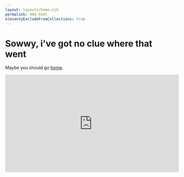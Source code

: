 ```yaml
---
layout: layouts/home.njk
permalink: 404.html
eleventyExcludeFromCollections: true
---
```

# Sowwy, i've got no clue where that went

Maybe you should go <a href="/">home</a>.
<iframe width="560" height="315" src="https://www.youtube.com/embed/dQw4w9WgXcQ?si=8isi-SenbyyLMD2h&amp;controls=0" title="YouTube video player" frameborder="0" allow="accelerometer; autoplay; clipboard-write; encrypted-media; gyroscope; picture-in-picture; web-share" referrerpolicy="strict-origin-when-cross-origin" allowfullscreen></iframe>
<!--stackedit_data:
eyJoaXN0b3J5IjpbOTAwNTQ5MTAwXX0=
-->